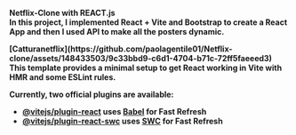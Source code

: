 <p>
  <b>Netflix-Clone with REACT.js<b>
<br>
In this project, I implemented React + Vite and Bootstrap to create a React App and then I used API to make all the posters dynamic.
<br>
</p>
[Catturanetflix](https://github.com/paolagentile01/Netflix-clone/assets/148433503/9c33bbd9-c6d1-4704-b71c-72ff5faeeed3)
This template provides a minimal setup to get React working in Vite with HMR and some ESLint rules.

Currently, two official plugins are available:

- [@vitejs/plugin-react](https://github.com/vitejs/vite-plugin-react/blob/main/packages/plugin-react/README.md) uses [Babel](https://babeljs.io/) for Fast Refresh
- [@vitejs/plugin-react-swc](https://github.com/vitejs/vite-plugin-react-swc) uses [SWC](https://swc.rs/) for Fast Refresh


